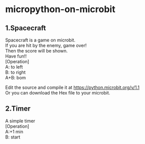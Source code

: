 # micropython-on-microbit
## 1.Spacecraft
 Spacecraft is a game on microbit. <br>
 If you are hit by the enemy, game over!<br> 
 Then the score will be shown.<br>
 Have fun!!<br>
[Operation]<br>
 A: to left<br>
 B: to right<br>
 A+B: bom<br>

 Edit the source and compile it at https://python.microbit.org/v/1.1<br>
 Or you can download the Hex file to your microbit.<br>
 
 ## 2.Timer
 A simple timer<br>
 [Operation]<br>
 A:+1 min<br>
 B: start<br>
 
